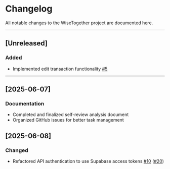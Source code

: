 # Changelog

All notable changes to the WiseTogether project are documented here.

---

## [Unreleased]

### Added
- Implemented edit transaction functionality [#5](https://github.com/WiseTogether/wisetogether-web/issues/5)

---

## [2025-06-07]

### Documentation
- Completed and finalized self-review analysis document
- Organized GitHub issues for better task management

## [2025-06-08]

### Changed
- Refactored API authentication to use Supabase access tokens [#10](https://github.com/WiseTogether/wisetogether-web/issues/10) ([#20](https://github.com/WiseTogether/wisetogether-web/pull/20))
